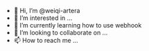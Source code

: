 - 👋 Hi, I’m @weiqi-artera
- 👀 I’m interested in ...
- 🌱 I’m currently learning how to use webhook
- 💞️ I’m looking to collaborate on ...
- 📫 How to reach me ...

<!---
weiqi-artera/weiqi-artera is a ✨ special ✨ repository because its `README.md` (this file) appears on your GitHub profile.
You can click the Preview link to take a look at your changes.
--->
